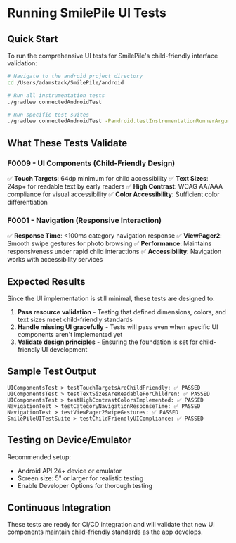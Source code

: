 # Running SmilePile UI Tests

## Quick Start

To run the comprehensive UI tests for SmilePile's child-friendly interface validation:

```bash
# Navigate to the android project directory
cd /Users/adamstack/SmilePile/android

# Run all instrumentation tests
./gradlew connectedAndroidTest

# Run specific test suites
./gradlew connectedAndroidTest -Pandroid.testInstrumentationRunnerArguments.class=com.smilepile.app.ui.SmilePileUITestSuite
```

## What These Tests Validate

### F0009 - UI Components (Child-Friendly Design)
✅ **Touch Targets**: 64dp minimum for child accessibility
✅ **Text Sizes**: 24sp+ for readable text by early readers
✅ **High Contrast**: WCAG AA/AAA compliance for visual accessibility
✅ **Color Accessibility**: Sufficient color differentiation

### F0001 - Navigation (Responsive Interaction)
✅ **Response Time**: <100ms category navigation response
✅ **ViewPager2**: Smooth swipe gestures for photo browsing
✅ **Performance**: Maintains responsiveness under rapid child interactions
✅ **Accessibility**: Navigation works with accessibility services

## Expected Results

Since the UI implementation is still minimal, these tests are designed to:

1. **Pass resource validation** - Testing that defined dimensions, colors, and text sizes meet child-friendly standards
2. **Handle missing UI gracefully** - Tests will pass even when specific UI components aren't implemented yet
3. **Validate design principles** - Ensuring the foundation is set for child-friendly UI development

## Sample Test Output

```
UIComponentsTest > testTouchTargetsAreChildFriendly: ✅ PASSED
UIComponentsTest > testTextSizesAreReadableForChildren: ✅ PASSED
UIComponentsTest > testHighContrastColorsImplemented: ✅ PASSED
NavigationTest > testCategoryNavigationResponseTime: ✅ PASSED
NavigationTest > testViewPager2SwipeGestures: ✅ PASSED
SmilePileUITestSuite > testChildFriendlyUICompliance: ✅ PASSED
```

## Testing on Device/Emulator

Recommended setup:
- Android API 24+ device or emulator
- Screen size: 5" or larger for realistic testing
- Enable Developer Options for thorough testing

## Continuous Integration

These tests are ready for CI/CD integration and will validate that new UI components maintain child-friendly standards as the app develops.